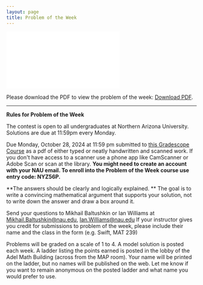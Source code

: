 ```yaml
---
layout: page
title: Problem of the Week
---
```



<object data="files/pdfs/2024-10-21.pdf" type="application/pdf" width="900px" height="900px">
	<embed src="files/pdfs/2024-10-21.pdf">
		<p>Please download the PDF to view the problem of the week: <a href="files/pdfs/2024-10-21.pdf">Download PDF</a>.</p>
	</embed>
</object>

<hr>
<b>Rules for Problem of the Week</b>
<p>
The contest is open to all undergraduates at Northern Arizona University. Solutions are due at 11:59pm every Monday. 
<p>
<p>Due Monday, October 28, 2024 at 11:59 pm submitted to 
<a href="https://www.gradescope.com/courses/884166"> this Gradescope Course</a> as a pdf of either typed or neatly handwritten and scanned work. If you don't have access to a scanner use a phone app like CamScanner or Adobe Scan or scan at the library. <b> You might need to create an account with your NAU email. To enroll into the Problem of the Week course use entry code: NYZ56P. </b>  

<p>**The answers should be clearly and logically explained. ** The goal is to write a convincing mathematical argument that supports your solution, not to write down the answer and draw a box around it.
</p> 


<p>
Send your questions to Mikhail Baltushkin or Ian Williams at
<a href="mailto:Mikhail.Baltushkin@nau.edu?subject=potw" target="_blank">Mikhail.Baltushkin@nau.edu</a>,  
<a href="mailto:Ian.Williams@nau.edu?subject=potw" target="_blank">Ian.Williams@nau.edu</a>
	If your instructor gives you credit for submissions to problem of the week, please include their name
	and the class in the form (e.g. Swift, MAT 239)
</p>

<p>
	Problems will be graded on a scale of 1 to 4.  A model solution is posted each week.
	A ladder listing the points earned is posted in the lobby of the Adel Math Building 
	(across from the MAP room).  Your name will be printed on the ladder, but no names will be published on the web.
	Let me know if you want to remain anonymous on the posted ladder and what name you would prefer to use.
</p> 
